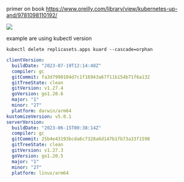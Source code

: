 primer on book https://www.oreilly.com/library/view/kubernetes-up-and/9781098110192/

![](https://learning.oreilly.com/library/cover/9781098110192/250w/)

example are using kubectl version
```shell
kubectl delete replicasets.apps kuard --cascade=orphan
```
```yaml
clientVersion:
  buildDate: "2023-07-19T12:14:48Z"
  compiler: gc
  gitCommit: fa3d7990104d7c1f16943a67f11b154b71f6a132
  gitTreeState: clean
  gitVersion: v1.27.4
  goVersion: go1.20.6
  major: "1"
  minor: "27"
  platform: darwin/arm64
kustomizeVersion: v5.0.1
serverVersion:
  buildDate: "2023-06-15T00:38:14Z"
  compiler: gc
  gitCommit: 25b4e43193bcda6c7328a6d147b1fb73a33f1598
  gitTreeState: clean
  gitVersion: v1.27.3
  goVersion: go1.20.5
  major: "1"
  minor: "27"
  platform: linux/arm64
```
